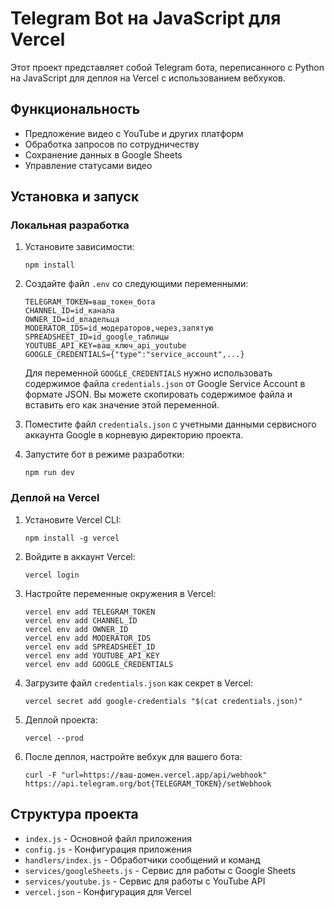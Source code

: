 # Telegram Bot на JavaScript для Vercel

Этот проект представляет собой Telegram бота, переписанного с Python на JavaScript для деплоя на Vercel с использованием вебхуков.

## Функциональность

- Предложение видео с YouTube и других платформ
- Обработка запросов по сотрудничеству
- Сохранение данных в Google Sheets
- Управление статусами видео

## Установка и запуск

### Локальная разработка

1. Установите зависимости:
   ```
   npm install
   ```

2. Создайте файл `.env` со следующими переменными:
   ```
   TELEGRAM_TOKEN=ваш_токен_бота
   CHANNEL_ID=id_канала
   OWNER_ID=id_владельца
   MODERATOR_IDS=id_модераторов,через,запятую
   SPREADSHEET_ID=id_google_таблицы
   YOUTUBE_API_KEY=ваш_ключ_api_youtube
   GOOGLE_CREDENTIALS={"type":"service_account",...}
   ```
   Для переменной `GOOGLE_CREDENTIALS` нужно использовать содержимое файла `credentials.json` от Google Service Account в формате JSON. Вы можете скопировать содержимое файла и вставить его как значение этой переменной.

3. Поместите файл `credentials.json` с учетными данными сервисного аккаунта Google в корневую директорию проекта.

4. Запустите бот в режиме разработки:
   ```
   npm run dev
   ```

### Деплой на Vercel

1. Установите Vercel CLI:
   ```
   npm install -g vercel
   ```

2. Войдите в аккаунт Vercel:
   ```
   vercel login
   ```

3. Настройте переменные окружения в Vercel:
   ```
   vercel env add TELEGRAM_TOKEN
   vercel env add CHANNEL_ID
   vercel env add OWNER_ID
   vercel env add MODERATOR_IDS
   vercel env add SPREADSHEET_ID
   vercel env add YOUTUBE_API_KEY
   vercel env add GOOGLE_CREDENTIALS
   ```

4. Загрузите файл `credentials.json` как секрет в Vercel:
   ```
   vercel secret add google-credentials "$(cat credentials.json)"
   ```

5. Деплой проекта:
   ```
   vercel --prod
   ```

6. После деплоя, настройте вебхук для вашего бота:
   ```
   curl -F "url=https://ваш-домен.vercel.app/api/webhook" https://api.telegram.org/bot{TELEGRAM_TOKEN}/setWebhook
   ```

## Структура проекта

- `index.js` - Основной файл приложения
- `config.js` - Конфигурация приложения
- `handlers/index.js` - Обработчики сообщений и команд
- `services/googleSheets.js` - Сервис для работы с Google Sheets
- `services/youtube.js` - Сервис для работы с YouTube API
- `vercel.json` - Конфигурация для Vercel
